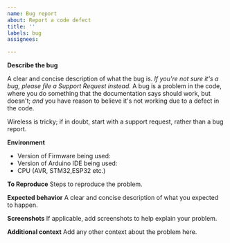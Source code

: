 ```yaml
---
name: Bug report
about: Report a code defect
title: ''
labels: bug
assignees: 

---
```


**Describe the bug**

A clear and concise description of what the bug is. _If you're not sure it's a bug, please file a Support Request instead._ A bug is a problem in the code, where you do something that the documentation says should work, but doesn't; _and_ you have reason to believe it's not working due to a defect in the code.

Wireless is tricky; if in doubt, start with a support request, rather than a bug report.

**Environment**

- Version of Firmware being used: 
- Version of Arduino IDE being used:
- CPU (AVR, STM32,ESP32 etc.)

**To Reproduce**
Steps to reproduce the problem.

**Expected behavior**
A clear and concise description of what you expected to happen.

**Screenshots**
If applicable, add screenshots to help explain your problem.

**Additional context**
Add any other context about the problem here.

